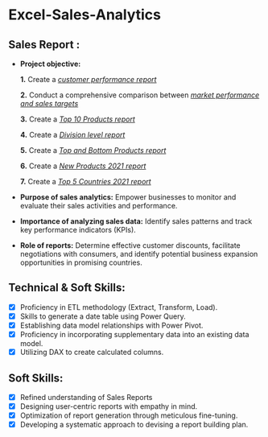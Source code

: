 # Excel-Sales-Analytics
## Sales Report :


- **Project objective:** 

    **1.** Create a _[customer performance report](https://github.com/sahityasalian19/Excel-Sales-Analytics/blob/main/Customer%20Net%20Sales%20Performance%20Report.pdf)_ 

    **2.** Conduct a comprehensive comparison between _[market performance and sales targets](https://github.com/sahityasalian19/Excel-Sales-Analytics/blob/main/Market%20Performance%20vs%20Target%20Report.pdf)_

    **3.** Create a _[Top 10 Products report](https://github.com/sahityasalian19/Excel-Sales-Analytics/blob/main/Top%2010%20products%20Report.pdf)_

    **4.** Create a _[Division level report](https://github.com/sahityasalian19/Excel-Sales-Analytics/blob/main/Division%20Level%20Report.pdf)_

    **5.** Create a _[Top and Bottom Products report](https://github.com/sahityasalian19/Excel-Sales-Analytics/blob/main/Top%20and%20bottom%20products%20-%20QTY.pdf)_

    **6.** Create a _[New Products 2021 report](https://github.com/sahityasalian19/Excel-Sales-Analytics/blob/main/Top%20and%20bottom%20products%20-%20QTY.pdf)_

    **7.** Create a _[Top 5 Countries 2021 report](https://github.com/sahityasalian19/Excel-Sales-Analytics/blob/main/Top%205%20Countries%20-%202021.pdf)_

- **Purpose of sales analytics:** Empower businesses to monitor and evaluate their sales activities and performance.

- **Importance of analyzing sales data:** Identify sales patterns and track key performance indicators (KPIs).

- **Role of reports:** Determine effective customer discounts, facilitate negotiations with consumers, and identify potential business expansion opportunities in promising countries.

## Technical & Soft Skills:
- [x]	Proficiency in ETL methodology (Extract, Transform, Load).
- [x]	Skills to generate a date table using Power Query.
- [x]	Establishing data model relationships with Power Pivot.
- [x]	Proficiency in incorporating supplementary data into an existing data model.
- [x]	Utilizing DAX to create calculated columns.

## Soft Skills:
- [x]	Refined understanding of Sales Reports
- [x]	Designing user-centric reports with empathy in mind.
- [x]	Optimization of report generation through meticulous fine-tuning.
- [x]	Developing a systematic approach to devising a report building plan.
